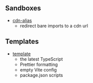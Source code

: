 ## Sandboxes

- [cdn-alias](../../tree/cdn-alias)
  - redirect bare imports to a cdn url

## Templates

- [template](../../tree/template)
  - the latest TypeScript
  - Prettier formatting
  - empty Vite config
  - package.json scripts

